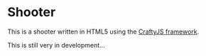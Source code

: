 Shooter
=======

This is a shooter written in HTML5 using the [CraftyJS framework](http://craftyjs.com/).

This is still very in development...

